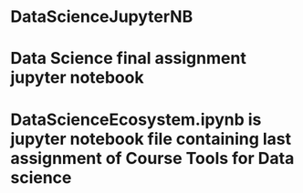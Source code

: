 # DataScienceJupyterNB
# Data Science final assignment jupyter notebook
# DataScienceEcosystem.ipynb is jupyter notebook file containing last assignment of Course Tools for Data science
